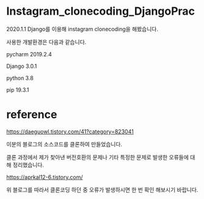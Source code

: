 # Instagram_clonecoding_DjangoPrac
2020.1.1
Django를 이용해 instagram clonecoding을 해봤습니다.

사용한 개발환경은 다음과 같습니다.

pycharm 2019.2.4

Django 3.0.1

python 3.8 

pip 19.3.1


reference
==
https://daeguowl.tistory.com/41?category=823041

이분의 블로그의 소스코드를 클론하여 만들었습니다.


클론 과정에서 제가 찾아낸 버전호환의 문제나 기타 특정한 문제로 발생한 오류들에 대해 정리했습니다.

https://aprkal12-6.tistory.com/

위 블로그를 따라서 클론코딩 하던 중 오류가 발생하시면 한 번 확인 해보시기 바랍니다.

